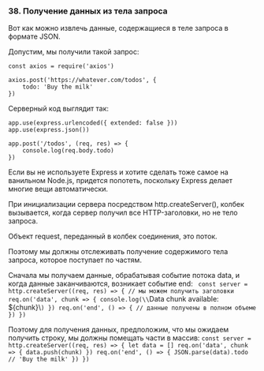 ### 38\. Получение данных из тела запроса

Вот как можно извлечь данные, содержащиеся в теле запроса в формате JSON. 

Допустим, мы получили такой запрос: 

    const axios = require('axios')

    axios.post('https://whatever.com/todos', {
        todo: 'Buy the milk'
    })

Серверный код выглядит так: 

    app.use(express.urlencoded({ extended: false }))
    app.use(express.json())

    app.post('/todos', (req, res) => {
        console.log(req.body.todo)
    })


Если вы не используете Express и хотите сделать тоже самое на ванильном Node.js, придется попотеть, поскольку Express делает многие вещи автоматически. 

При инициализации сервера посредством http.createServer(), колбек вызывается, когда сервер получил все HTTP-заголовки, но не тело запроса. 

Объект request, переданный в колбек соединения, это поток. 

Поэтому мы должны отслеживать получение содержимого тела запроса, которое поступает по частям. 

Сначала мы получаем данные, обрабатывая событие потока data, и когда данные заканчиваются, возникает событие end:
`
const server = http.createServer((req, res) => {
    // мы можем получить заголовки 
    req.on('data', chunk => {
        console.log(\\`Data chunk available: ${chunk}\\`)
    })
    req.on('end', () => {
        // данные получены в полном объеме
    })
})
`

Поэтому для получения данных, предположим, что мы ожидаем получить строку, мы должны помещать части в массив: 
`
const server = http.createServer((req, res) => {
    let data = []
    req.on('data', chunk => {
        data.push(chunk)
    })
    req.on('end', () => {
        JSON.parse(data).todo // 'Buy the milk'
    })
})
`


